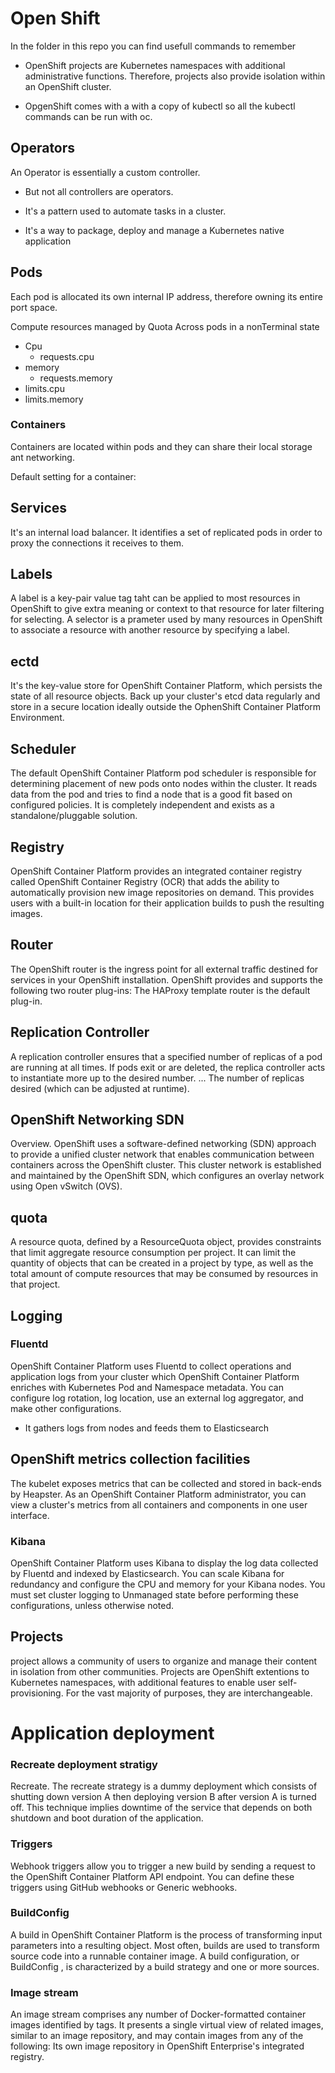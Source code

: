 <h1>Open Shift</h1>

In the folder in this repo you can find usefull commands to remember
<br>
- OpenShift projects are Kubernetes namespaces with additional administrative functions. Therefore, projects also provide isolation within an OpenShift cluster.

- OpgenShift comes with a with a copy of kubectl so all the kubectl commands can be run with oc.

<h2>Operators</h2>
An Operator is essentially a custom controller.

- But not all controllers are operators.

- It's a pattern used to automate tasks in a cluster. <br>
- It's a way to package, deploy and manage a Kubernetes native application <br>

<h2>Pods</h2>
Each pod is allocated its own internal IP address, therefore owning its entire port space.

Compute resources managed by Quota Across pods in a nonTerminal state
- Cpu
    - requests.cpu
- memory
    - requests.memory
- limits.cpu
- limits.memory

<h3>Containers</h3>
Containers are located within pods and they can share their local storage ant networking.

Default setting for a container:


<h2>Services</h3>
It's an internal load balancer. It identifies a set of replicated pods in order to proxy the connections it receives to them.

<h2>Labels</h2>
A label is a key-pair value tag taht can be applied to most resources in OpenShift to give extra meaning or context to that resource for later filtering for selecting. A selector is a prameter used by many resources in OpenShift to associate a resource with another resource by specifying a label.

<h2>ectd</h2>
It's the key-value store for OpenShift Container Platform, which persists the state of all resource objects. Back up your cluster's etcd data regularly and store in a secure location ideally outside the OphenShift Container Platform Environment.

<h2>Scheduler</h2>
The default OpenShift Container Platform pod scheduler is responsible for determining placement of new pods onto nodes within the cluster. It reads data from the pod and tries to find a node that is a good fit based on configured policies. It is completely independent and exists as a standalone/pluggable solution.

<h2>Registry</h2>
OpenShift Container Platform provides an integrated container registry called OpenShift Container Registry (OCR) that adds the ability to automatically provision new image repositories on demand. This provides users with a built-in location for their application builds to push the resulting images.

<h2>Router</h2>
The OpenShift router is the ingress point for all external traffic destined for services in your OpenShift installation. OpenShift provides and supports the following two router plug-ins: The HAProxy template router is the default plug-in.

<h2>Replication Controller</h2>
A replication controller ensures that a specified number of replicas of a pod are running at all times. If pods exit or are deleted, the replica controller acts to instantiate more up to the desired number. ... The number of replicas desired (which can be adjusted at runtime).

<h2>OpenShift Networking SDN</h2>
Overview. OpenShift uses a software-defined networking (SDN) approach to provide a unified cluster network that enables communication between containers across the OpenShift cluster. This cluster network is established and maintained by the OpenShift SDN, which configures an overlay network using Open vSwitch (OVS).

<h2>quota</h2>
A resource quota, defined by a ResourceQuota object, provides constraints that limit aggregate resource consumption per project. It can limit the quantity of objects that can be created in a project by type, as well as the total amount of compute resources that may be consumed by resources in that project.

<h2>Logging</h2>
<h3>Fluentd</h3>
OpenShift Container Platform uses Fluentd to collect operations and application logs from your cluster which OpenShift Container Platform enriches with Kubernetes Pod and Namespace metadata. You can configure log rotation, log location, use an external log aggregator, and make other configurations.

- It gathers logs from nodes and feeds them to Elasticsearch

<h2>OpenShift metrics collection facilities</h2>
The kubelet exposes metrics that can be collected and stored in back-ends by Heapster. As an OpenShift Container Platform administrator, you can view a cluster's metrics from all containers and components in one user interface.

<h3>Kibana</h3>
OpenShift Container Platform uses Kibana to display the log data collected by Fluentd and indexed by Elasticsearch. You can scale Kibana for redundancy and configure the CPU and memory for your Kibana nodes. You must set cluster logging to Unmanaged state before performing these configurations, unless otherwise noted.

<h2>Projects</h2>
 project allows a community of users to organize and manage their content in isolation from other communities. Projects are OpenShift extentions to Kubernetes namespaces, with additional features to enable user self-provisioning. For the vast majority of purposes, they are interchangeable.

 <h1>Application deployment</h1>

<h3>Recreate deployment stratigy</h3>
Recreate. The recreate strategy is a dummy deployment which consists of shutting down version A then deploying version B after version A is turned off. This technique implies downtime of the service that depends on both shutdown and boot duration of the application.

<h3>Triggers</h3>
Webhook triggers allow you to trigger a new build by sending a request to the OpenShift Container Platform API endpoint. You can define these triggers using GitHub webhooks or Generic webhooks.

<h3>BuildConfig</h3>
A build in OpenShift Container Platform is the process of transforming input parameters into a resulting object. Most often, builds are used to transform source code into a runnable container image. A build configuration, or BuildConfig , is characterized by a build strategy and one or more sources.

<h3>Image stream</h3>
An image stream comprises any number of Docker-formatted container images identified by tags. It presents a single virtual view of related images, similar to an image repository, and may contain images from any of the following: Its own image repository in OpenShift Enterprise's integrated registry.
